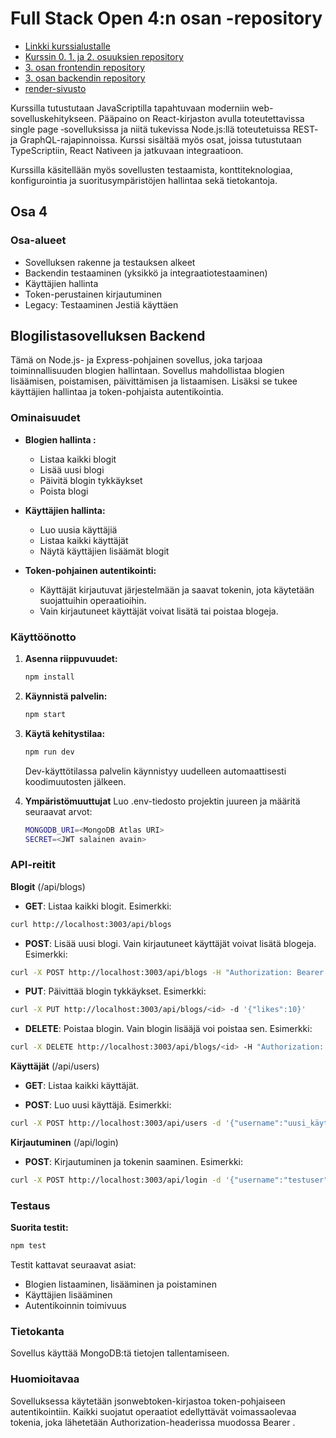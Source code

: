 # Full Stack Open 4:n osan -repository

* [Linkki kurssialustalle](https://fullstackopen.com/)
* [Kurssin 0. 1. ja 2. osuuksien repository](https://github.com/amandahak/fullstackopen_ah)
* [3. osan frontendin repository](https://github.com/amandahak/fullstackopen_3_frontend)
* [3. osan backendin repository](https://github.com/amandahak/fullstackopen_3_backend)
* [render-sivusto](https://fullstackopen-3-ves5.onrender.com)

Kurssilla tutustutaan JavaScriptilla tapahtuvaan moderniin web-sovelluskehitykseen. 
Pääpaino on React-kirjaston avulla toteutettavissa single page ‑sovelluksissa ja niitä tukevissa Node.js:llä toteutetuissa REST- ja GraphQL-rajapinnoissa. 
Kurssi sisältää myös osat, joissa tutustutaan TypeScriptiin, React Nativeen ja jatkuvaan integraatioon.

Kurssilla käsitellään myös sovellusten testaamista, konttiteknologiaa, konfigurointia ja suoritusympäristöjen hallintaa sekä tietokantoja.

## Osa 4

### Osa-alueet  

* Sovelluksen rakenne ja testauksen alkeet
* Backendin testaaminen (yksikkö ja integraatiotestaaminen)
* Käyttäjien hallinta
* Token-perustainen kirjautuminen
* Legacy: Testaaminen Jestiä käyttäen


## Blogilistasovelluksen Backend

Tämä on Node.js- ja Express-pohjainen sovellus, joka tarjoaa toiminnallisuuden blogien hallintaan. Sovellus mahdollistaa blogien lisäämisen, poistamisen, päivittämisen ja listaamisen. Lisäksi se tukee käyttäjien hallintaa ja token-pohjaista autentikointia.

### Ominaisuudet

- **Blogien hallinta :** 

    - Listaa kaikki blogit
    - Lisää uusi blogi
    - Päivitä blogin tykkäykset
    - Poista blogi

- **Käyttäjien hallinta:**

    - Luo uusia käyttäjiä
    - Listaa kaikki käyttäjät
    - Näytä käyttäjien lisäämät blogit

- **Token-pohjainen autentikointi:** 

    - Käyttäjät kirjautuvat järjestelmään ja saavat tokenin, jota käytetään suojattuihin operaatioihin.
    - Vain kirjautuneet käyttäjät voivat lisätä tai poistaa blogeja.


### Käyttöönotto

1. **Asenna riippuvuudet:**

    ```bash
    npm install
    ```

2. **Käynnistä palvelin:**

    ```bash
    npm start
    ```

3. **Käytä kehitystilaa:**

    ```bash
    npm run dev
    ```

    Dev-käyttötilassa palvelin käynnistyy uudelleen automaattisesti koodimuutosten jälkeen.

4. **Ympäristömuuttujat**
Luo .env-tiedosto projektin juureen ja määritä seuraavat arvot:

    ```bash
    MONGODB_URI=<MongoDB Atlas URI>
    SECRET=<JWT salainen avain>
    ```


### API-reitit

**Blogit** (/api/blogs)
- **GET**: Listaa kaikki blogit. Esimerkki:

```bash
curl http://localhost:3003/api/blogs
```

- **POST**: Lisää uusi blogi. Vain kirjautuneet käyttäjät voivat lisätä blogeja. Esimerkki:

```bash
curl -X POST http://localhost:3003/api/blogs -H "Authorization: Bearer <token>" -d '{"title":"Uusi Blogi","author":"Kirjoittaja","url":"http://example.com"}'
```
- **PUT**: Päivittää blogin tykkäykset. Esimerkki:

```bash
curl -X PUT http://localhost:3003/api/blogs/<id> -d '{"likes":10}'
```

- **DELETE**: Poistaa blogin. Vain blogin lisääjä voi poistaa sen. Esimerkki:

```bash
curl -X DELETE http://localhost:3003/api/blogs/<id> -H "Authorization: Bearer <token>"
```

**Käyttäjät** (/api/users)

- **GET**: Listaa kaikki käyttäjät.

- **POST**: Luo uusi käyttäjä. Esimerkki:
```bash
curl -X POST http://localhost:3003/api/users -d '{"username":"uusi_käyttäjä","password":"salasana","name":"Nimi"}'
```

**Kirjautuminen** (/api/login)

- **POST**: Kirjautuminen ja tokenin saaminen. Esimerkki:
```bash
curl -X POST http://localhost:3003/api/login -d '{"username":"testuser","password":"salasana"}'
```

### Testaus

**Suorita testit:**
```bash
npm test
```

Testit kattavat seuraavat asiat:

- Blogien listaaminen, lisääminen ja poistaminen
- Käyttäjien lisääminen
- Autentikoinnin toimivuus

### Tietokanta
Sovellus käyttää MongoDB:tä tietojen tallentamiseen. 


### Huomioitavaa

Sovelluksessa käytetään jsonwebtoken-kirjastoa token-pohjaiseen autentikointiin.
Kaikki suojatut operaatiot edellyttävät voimassaolevaa tokenia, joka lähetetään Authorization-headerissa muodossa Bearer <token>.